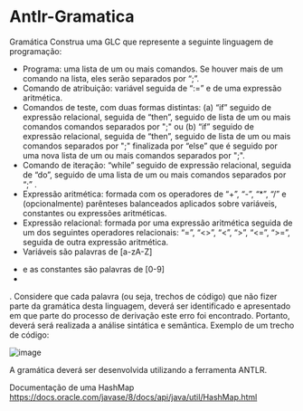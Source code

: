 # Antlr-Gramatica
Gramática
Construa uma GLC que represente a seguinte linguagem de programação:
* Programa: uma lista de um ou mais comandos. Se houver mais de um comando na lista,
eles serão separados por “;”.
* Comando de atribuição: variável seguida de “:=” e de uma expressão aritmética.
* Comandos de teste, com duas formas distintas:
(a) “if” seguido de expressão relacional, seguida de “then”, seguido de lista de um
ou mais comandos comandos separados por ";" ou
(b) “if” seguido de expressão relacional, seguida de “then”, seguido de lista de um ou
mais comandos separados por ";" finalizada por “else” que é seguido por uma nova lista de
um ou mais comandos separados por ";".
* Comando de iteração: “while” seguido de expressão relacional, seguida de “do”, seguido
de uma lista de um ou mais comandos separados por “;” .
* Expressão aritmética: formada com os operadores de “+”, “-”, “*”, “/” e (opcionalmente)
parênteses balanceados aplicados sobre variáveis, constantes ou expressões aritméticas.
* Expressão relacional: formada por uma expressão aritmética seguida de um dos seguintes
operadores relacionais: “=”, “<>”, “<”, “>”, “<=”, “>=”, seguida de outra expressão aritmética.
* Variáveis são palavras de [a-zA-Z]
+ e as constantes são palavras de [0-9]
+
.
Considere que cada palavra (ou seja, trechos de código) que não fizer parte da gramática desta
linguagem, deverá ser identificado e apresentado em que parte do processo de derivação este erro
foi encontrado. Portanto, deverá será realizada a análise sintática e semântica.
Exemplo de um trecho de código:

![image](https://user-images.githubusercontent.com/73067604/139755084-72319af5-17a8-4074-ae63-9fee174cc111.png)


A gramática deverá ser desenvolvida utilizando a ferramenta ANTLR.

Documentação de uma HashMap
https://docs.oracle.com/javase/8/docs/api/java/util/HashMap.html
